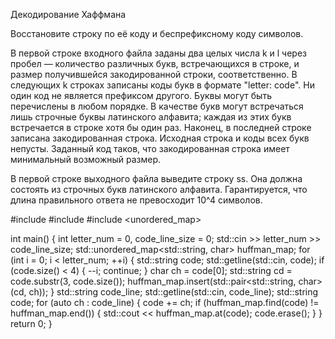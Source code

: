 Декодирование Хаффмана

Восстановите строку по её коду и беспрефиксному коду символов. 

В первой строке входного файла заданы два целых числа k и l через пробел — количество различных букв, встречающихся в строке, и размер получившейся закодированной строки, соответственно. В следующих k строках записаны коды букв в формате "letter: code". Ни один код не является префиксом другого. Буквы могут быть перечислены в любом порядке. В качестве букв могут встречаться лишь строчные буквы латинского алфавита; каждая из этих букв встречается в строке хотя бы один раз. Наконец, в последней строке записана закодированная строка. Исходная строка и коды всех букв непусты. Заданный код таков, что закодированная строка имеет минимальный возможный размер.

В первой строке выходного файла выведите строку ss. Она должна состоять из строчных букв латинского алфавита. Гарантируется, что длина правильного ответа не превосходит 10^4 символов.

#include <iostream>
#include <string>
#include <unordered_map>

int main() {
	int letter_num = 0, code_line_size = 0;
	std::cin >> letter_num >> code_line_size;
	std::unordered_map<std::string, char> huffman_map;
	for (int i = 0; i < letter_num; ++i) {
		std::string code;
		std::getline(std::cin, code);
		if (code.size() < 4) { --i; continue; }
		char ch = code[0];
		std::string cd = code.substr(3, code.size());
		huffman_map.insert(std::pair<std::string, char>(cd, ch));
	}
	std::string code_line;
	std::getline(std::cin, code_line);
	std::string code;
	for (auto ch : code_line) {
		code += ch;
		if (huffman_map.find(code) != huffman_map.end()) {
			std::cout << huffman_map.at(code);
			code.erase();
		}
	}
	return 0;
}
